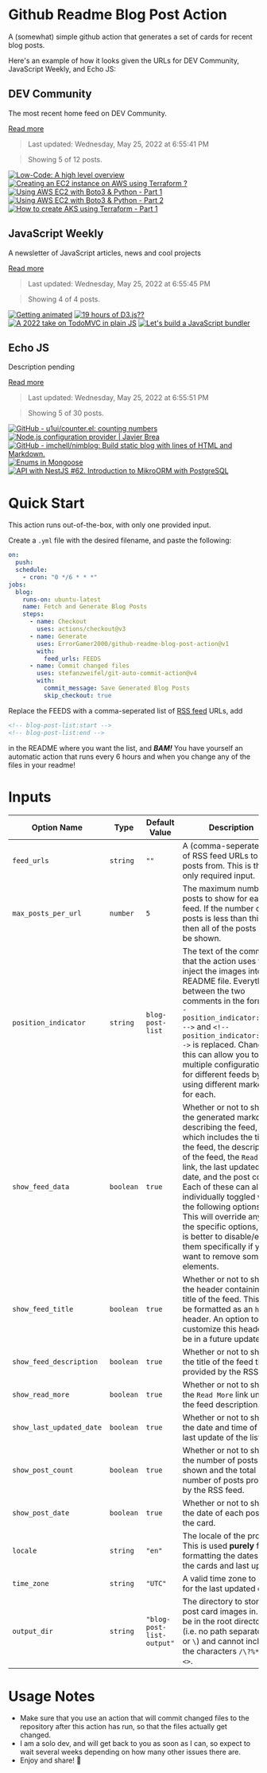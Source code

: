 # Github Readme Blog Post Action

A (somewhat) simple github action that generates a set of cards for recent blog posts.

Here's an example of how it looks given the URLs for DEV Community, JavaScript Weekly, and Echo JS:

<!-- post-list:start -->
## DEV Community

The most recent home feed on DEV Community.

[Read more](https://dev.to)
> Last updated: Wednesday, May 25, 2022 at 6:55:41 PM

> Showing 5 of 12 posts.

[![Low-Code: A high level overview](https://raw.githubusercontent.com/ErrorGamer2000/github-readme-blog-post-action/main/generated_files/DEV_Community/Low-Code__A_high_level_overview.svg)](https://dev.to/swatantra/low-code-a-high-level-overview-5c6g)
[![Creating an EC2 instance on AWS using Terraform ?](https://raw.githubusercontent.com/ErrorGamer2000/github-readme-blog-post-action/main/generated_files/DEV_Community/Creating_an_EC2_instance_on_AWS_using_Terraform__.svg)](https://dev.to/makendrang/creating-an-ec2-instance-on-aws-using-terraform--41ki)
[![Using AWS EC2 with Boto3 & Python - Part 1](https://raw.githubusercontent.com/ErrorGamer2000/github-readme-blog-post-action/main/generated_files/DEV_Community/Using_AWS_EC2_with_Boto3___Python_-_Part_1.svg)](https://dev.to/makendrang/using-aws-ec2-with-boto3-python-part-1-52g5)
[![Using AWS EC2 with Boto3 & Python - Part 2](https://raw.githubusercontent.com/ErrorGamer2000/github-readme-blog-post-action/main/generated_files/DEV_Community/Using_AWS_EC2_with_Boto3___Python_-_Part_2.svg)](https://dev.to/makendrang/using-aws-ec2-with-boto3-python-part-2-3gmi)
[![How to create AKS using Terraform - Part 1](https://raw.githubusercontent.com/ErrorGamer2000/github-readme-blog-post-action/main/generated_files/DEV_Community/How_to_create_AKS_using_Terraform_-_Part_1.svg)](https://dev.to/makendrang/how-to-create-aks-using-terraform-part-1-5bkf)


## JavaScript Weekly

A newsletter of JavaScript articles, news and cool projects

[Read more](https://javascriptweekly.com/)
> Last updated: Wednesday, May 25, 2022 at 6:55:45 PM

> Showing 4 of 4 posts.

[![Getting animated](https://raw.githubusercontent.com/ErrorGamer2000/github-readme-blog-post-action/main/generated_files/JavaScript_Weekly/Getting_animated.svg)](https://javascriptweekly.com/issues/590)
[![19 hours of D3.js??](https://raw.githubusercontent.com/ErrorGamer2000/github-readme-blog-post-action/main/generated_files/JavaScript_Weekly/19_hours_of_D3.js__.svg)](https://javascriptweekly.com/issues/589)
[![A 2022 take on TodoMVC in plain JS](https://raw.githubusercontent.com/ErrorGamer2000/github-readme-blog-post-action/main/generated_files/JavaScript_Weekly/A_2022_take_on_TodoMVC_in_plain_JS.svg)](https://javascriptweekly.com/issues/588)
[![Let's build a JavaScript bundler](https://raw.githubusercontent.com/ErrorGamer2000/github-readme-blog-post-action/main/generated_files/JavaScript_Weekly/Let's_build_a_JavaScript_bundler.svg)](https://javascriptweekly.com/issues/587)


## Echo JS

Description pending

[Read more](
http://www.echojs.com
)
> Last updated: Wednesday, May 25, 2022 at 6:55:51 PM

> Showing 5 of 30 posts.

[![GitHub - u1ui/counter.el: counting numbers](https://raw.githubusercontent.com/ErrorGamer2000/github-readme-blog-post-action/main/generated_files/_Echo_JS_/GitHub_-_u1ui_counter.el__counting_numbers.svg)](https://github.com/u1ui/counter.el)
[![Node.js configuration provider | Javier Brea](https://raw.githubusercontent.com/ErrorGamer2000/github-readme-blog-post-action/main/generated_files/_Echo_JS_/Node.js_configuration_provider___Javier_Brea.svg)](
https://www.javierbrea.com/blog/modular-configuration-provider/
)
[![GitHub - imchell/nimblog: Build static blog with lines of HTML and Markdown.](https://raw.githubusercontent.com/ErrorGamer2000/github-readme-blog-post-action/main/generated_files/_Echo_JS_/GitHub_-_imchell_nimblog__Build_static_blog_with_lines_of_HTML_and_Markdown..svg)](https://github.com/imchell/nimblog)
[![Enums in Mongoose](https://raw.githubusercontent.com/ErrorGamer2000/github-readme-blog-post-action/main/generated_files/_Echo_JS_/Enums_in_Mongoose.svg)](
https://masteringjs.io/tutorials/mongoose/enum
)
[![API with NestJS #62. Introduction to MikroORM with PostgreSQL](https://raw.githubusercontent.com/ErrorGamer2000/github-readme-blog-post-action/main/generated_files/_Echo_JS_/API_with_NestJS__62._Introduction_to_MikroORM_with_PostgreSQL.svg)](http://wanago.io/2022/05/23/api-nestjs-mikroorm-postgresql/)


<!-- post-list:end -->

# Quick Start

This action runs out-of-the-box, with only one provided input.

Create a `.yml` file with the desired filename, and paste the following:

```yml
on:
  push:
  schedule:
    - cron: "0 */6 * * *"
jobs:
  blog:
    runs-on: ubuntu-latest
    name: Fetch and Generate Blog Posts
    steps:
      - name: Checkout
        uses: actions/checkout@v3
      - name: Generate
        uses: ErrorGamer2000/github-readme-blog-post-action@v1
        with:
          feed_urls: FEEDS
      - name: Commit changed files
        uses: stefanzweifel/git-auto-commit-action@v4
        with:
          commit_message: Save Generated Blog Posts
          skip_checkout: true
```

Replace the FEEDS with a comma-seperated list of [RSS feed](https://rss.com/blog/how-do-rss-feeds-work/) URLs, add

```md
<!-- blog-post-list:start -->
<!-- blog-post-list:end -->
```

in the README where you want the list, and **_BAM!_** You have yourself an automatic action that runs every 6 hours and when you change any of the files in your readme!

# Inputs

<table>
  <thead>
    <tr>
      <th>Option Name</th>
      <th>Type</th>
      <th>Default Value</th>
      <th>Description</th>
    </tr>
  </thead>
  <tbody>
    <tr>
      <td><code>feed_urls</code></td>
      <td><code>string</code></td>
      <td><code>""</code></td>
      <td>A (comma-seperated) list of RSS feed URLs to load posts from. This is the only required input.</td>
    </tr>
    <tr>
      <td><code>max_posts_per_url</code></td>
      <td><code>number</code></td>
      <td><code>5</code></td>
      <td>The maximum number of posts to show for each feed. If the number of posts is less than this, then all of the posts will be shown.</td>
    </tr>
    <tr>
      <td><code>position_indicator</code></td>
      <td><code>string</code></td>
      <td><code>blog-post-list</code></td>
      <td>The text of the comments that the action uses to inject the images into the README file. Everything between the two comments in the form <code>&lt;!-- position_indicator:start --&gt;</code> and <code>&lt;!-- position_indicator:end --&gt;</code> is replaced. Changing this can allow you to use multiple configurations for different feeds by using different markers for each.</td>
    </tr>
    <tr>
      <td><code>show_feed_data</code></td>
      <td><code>boolean</code></td>
      <td><code>true</code></td>
      <td>Whether or not to show the generated markdown describing the feed, which includes the title of the feed, the description of the feed, the <code>Read More</code> link, the last updated date, and the post count. Each of these can also be individually toggled with the following options. This will override any of the specific options, so it is better to disable/enable them specifically if you want to remove some elements.</td>
    </tr>
    <tr>
      <td><code>show_feed_title</code></td>
      <td><code>boolean</code></td>
      <td><code>true</code></td>
      <td>Whether or not to show the header containing the title of the feed. This will be formatted as an <code>h2</code> header. An option to customize this header will be in a future update.</td>
    </tr>
    <tr>
      <td><code>show_feed_description</code></td>
      <td><code>boolean</code></td>
      <td><code>true</code></td>
      <td>Whether or not to show the title of the feed that is provided by the RSS feed.</td>
    </tr>
    <tr>
      <td><code>show_read_more</code></td>
      <td><code>boolean</code></td>
      <td><code>true</code></td>
      <td>Whether or not to show the <code>Read More</code> link under the feed description.</td>
    </tr>
    <tr>
      <td><code>show_last_updated_date</code></td>
      <td><code>boolean</code></td>
      <td><code>true</code></td>
      <td>Whether or not to show the date and time of the last update of the list.</td>
    </tr>
    <tr>
      <td><code>show_post_count</code></td>
      <td><code>boolean</code></td>
      <td><code>true</code></td>
      <td>Whether or not to show the number of posts shown and the total number of posts provided by the RSS feed.</td>
    </tr>
    <tr>
      <td><code>show_post_date</code></td>
      <td><code>boolean</code></td>
      <td><code>true</code></td>
      <td>Whether or not to show the date of each post on the card.</td>
    </tr>
    <tr>
      <td><code>locale</code></td>
      <td><code>string</code></td>
      <td><code>"en"</code></td>
      <td>The locale of the project. This is used <strong>purely</strong> for formatting the dates of the cards and last update.</td>
    </tr>
    <tr>
      <td><code>time_zone</code></td>
      <td><code>string</code></td>
      <td><code>"UTC"</code></td>
      <td>A valid time zone to use for the last updated date.</td>
    </tr>
    <tr>
      <td><code>output_dir</code></td>
      <td><code>string</code></td>
      <td><code>"blog-post-list-output"</code></td>
      <td>The directory to store the post card images in. Must be in the root directory (i.e. no path separators <code>/</code> or <code>\</code>) and cannot include the characters <code>/\?%*:|"&lt;&gt;</code>.</td>
    </tr>
<!--
    <tr>
      <td><code></code></td>
      <td><cde></cde></td>
      <td><code></code></td>
      <td></td>
    </tr>
-->
  </tbody>
</table>

# Usage Notes

- Make sure that you use an action that will commit changed files to the repository after this action has run, so that the files actually get changed.
- I am a solo dev, and will get back to you as soon as I can, so expect to wait several weeks depending on how many other issues there are.
- Enjoy and share! 🤗

